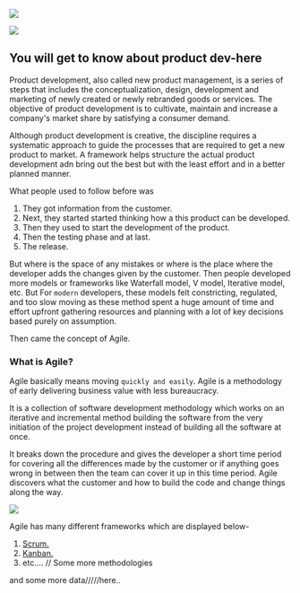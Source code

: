 ![](https://media.tenor.com/images/78edbb1f8c34b17b20e9e0987914001e/tenor.gif)

 ![](http://upfrontanalytics.com/SITE/wp-content/uploads/2015/05/New-Product-Development-2.png)

## You will get to know about product dev-here

Product development, also called new product management, is a series of steps that includes the conceptualization, design, development and marketing of newly created or newly rebranded goods or services. The objective of product development is to cultivate, maintain and increase a company's market share by satisfying a consumer demand.

Although product development is creative, the discipline requires a systematic approach to guide the processes that are required to get a new product to market. A framework helps structure the actual product development adn bring out the best but with the least effort and in a better planned manner.

What people used to follow before was
1. They got information from the customer.
1. Next, they started started thinking how a this product can be developed.
1. Then they used to start the development of the product.
1. Then the testing phase and at last.
1. The release.

But where is the space of any mistakes or where is the place where the developer adds the changes given by the customer.
Then people developed more models or frameworks like Waterfall model, V model, Iterative model, etc.
But For `modern` developers, these models felt constricting, regulated, and too slow moving as these method spent a huge amount of time and effort upfront gathering resources and planning with a lot of key decisions based purely on assumption.

Then came the concept of Agile.
### What is Agile?

Agile basically means moving `quickly and easily`.
Agile is a methodology of early delivering business value with less bureaucracy.

It is a collection of software development methodology which works on an iterative and incremental method building the software from the very initiation of the project development instead of building all the software at once.

It breaks down the procedure and gives the developer a short time period for covering all the differences made by the customer or if anything goes wrong in between then the team can cover it up in this time period.
Agile discovers what the customer and how to build the code and change things along the way.

![](https://www.snyxius.com/wp-content/uploads/2016/10/what-agile-development-really-is.png)

Agile has many different frameworks which are displayed below-
1. [Scrum.](./Scrum.md)
1. [Kanban.]()
1. etc.... // Some more methodologies 

and some more data/////here..